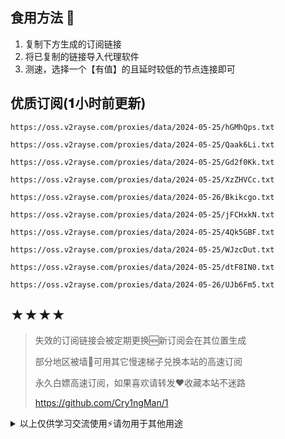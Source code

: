 ## 食用方法 🍖
1. 复制下方生成的订阅链接
2. 将已复制的链接导入代理软件
3. 测速，选择一个【有值】的且延时较低的节点连接即可

## 优质订阅(𝟏小时前更新)
```
https://oss.v2rayse.com/proxies/data/2024-05-25/hGMhQps.txt
```
```
https://oss.v2rayse.com/proxies/data/2024-05-25/Qaak6Li.txt
```
```
https://oss.v2rayse.com/proxies/data/2024-05-25/Gd2f0Kk.txt
```
```
https://oss.v2rayse.com/proxies/data/2024-05-25/XzZHVCc.txt
```
```
https://oss.v2rayse.com/proxies/data/2024-05-26/Bkikcgo.txt
```
```
https://oss.v2rayse.com/proxies/data/2024-05-25/jFCHxkN.txt
```
```
https://oss.v2rayse.com/proxies/data/2024-05-25/4Qk5GBF.txt
```
```
https://oss.v2rayse.com/proxies/data/2024-05-25/WJzcDut.txt
```
```
https://oss.v2rayse.com/proxies/data/2024-05-25/dtF8IN0.txt
```
```
https://oss.v2rayse.com/proxies/data/2024-05-26/UJb6Fm5.txt
```

## ★★★★
> 失效的订阅链接会被定期更换🆕新订阅会在其位置生成
> 
> 部分地区被墙🚫可用其它慢速梯子兑换本站的高速订阅
>
> 永久白嫖高速订阅，如果喜欢请转发❤️收藏本站不迷路
>
> https://github.com/Cry1ngMan/1

<details>
<summary>以上仅供学习交流使用⚡️请勿用于其他用途</summary>

[![Stargazers over time](https://starchart.cc/Cry1ngMan/1.svg)](https://starchart.cc/Cry1ngMan/1)
[![GitHub stars](https://img.shields.io/github/stars/Cry1ngMan/1.svg?style=social&label=Stars)](https://github.com/Cry1ngMan/1/stargazers)
<img src="https://komarev.com/ghpvc/?username=Cry1ngMan&label=Views&color=0e75b6&style=flat" alt="访问量统计" />
</details>
